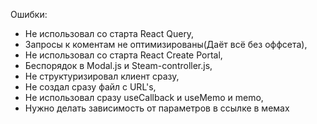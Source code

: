 Ошибки:
  - Не использовал со старта React Query,
  - Запросы к коментам не оптимизированы(Даёт всё без оффсета),
  - Не использовал со старта React Create Portal,
  - Беспорядок в Modal.js и Steam-controller.js,
  - Не структуризировал клиент сразу,
  - Не создал сразу файл с URL's,
  - Не использовал сразу useCallback и useMemo и memo,
  - Нужно делать зависимость от параметров в ссылке в мемах
